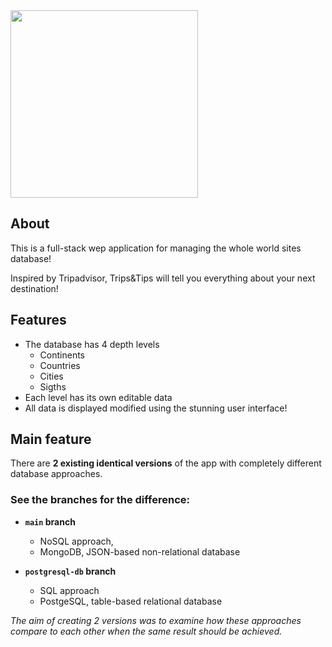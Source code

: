 <img src="https://github.com/alefirr/trips-tips/assets/110906154/67750859-97a5-4d96-83f9-e42e80b310bf" width="300">

## About
This is a full-stack wep application for managing the whole world sites database!

Inspired by Tripadvisor, Trips&Tips will tell you everything about your next destination!

## Features
- The database has 4 depth levels
  - Continents
  - Countries
  - Cities
  - Sigths
- Each level has its own editable data
- All data is displayed modified using the stunning user interface!

## Main feature

There are **2 existing identical versions** of the app with completely different database approaches.

### See the branches for the difference:

- **`main` branch**
  - NoSQL approach,
  - MongoDB, JSON-based non-relational database
  
- **`postgresql-db` branch**
  - SQL approach
  - PostgeSQL, table-based relational database

_The aim of creating 2 versions was to examine how these approaches compare to each other when the same result should be achieved._

